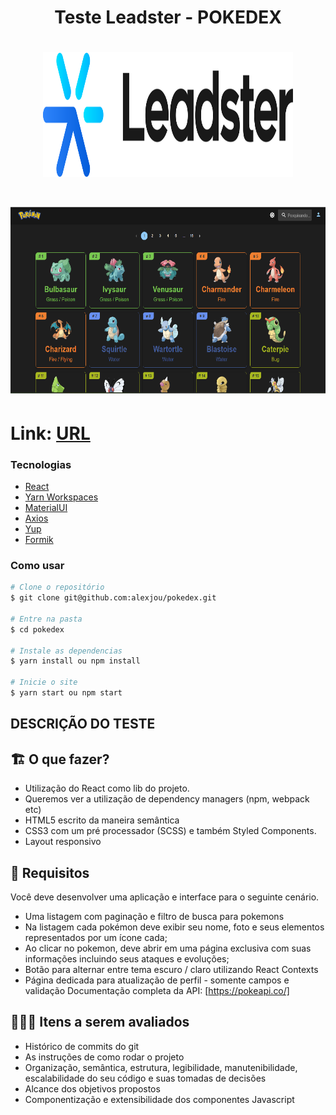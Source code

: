 <h1 align="center">Teste Leadster - POKEDEX</h1>

<h1 align="center">
<img
    alt="leadster"
    src="./src/Components/assets/leadster.svg"
    width=400
    height=200    
  />
</h1>

<h1 align="center">
<img
    alt="leadster"
    src="/public/poke.png"
    width=600
    height=300    
  />
</h1>

# Link: [URL](https://alexjou.github.io/pokedex)


### Tecnologias

- [React](https://pt-br.reactjs.org/)
- [Yarn Workspaces](https://classic.yarnpkg.com/en/docs/workspaces/)
- [MaterialUI](https://mui.com/)
- [Axios](https://axios-http.com/ptbr/docs/intro)
- [Yup](https://github.com/jquense/yup)
- [Formik](https://formik.org/)


### Como usar

```bash
# Clone o repositório
$ git clone git@github.com:alexjou/pokedex.git

# Entre na pasta
$ cd pokedex

# Instale as dependencias
$ yarn install ou npm install

# Inicie o site
$ yarn start ou npm start
```

###


## DESCRIÇÃO DO TESTE


## 🏗 O que fazer?

* Utilização do React como lib do projeto.
* Queremos ver a utilização de dependency managers (npm, webpack etc)
* HTML5 escrito da maneira semântica
* CSS3 com um pré processador (SCSS) e também Styled Components.
* Layout responsivo


## 🚨 Requisitos

Você deve desenvolver uma aplicação e interface para o seguinte cenário.
  - Uma listagem com paginação e filtro de busca para pokemons
  - Na listagem cada pokémon deve exibir seu nome, foto e seus elementos representados por um ícone cada;
  - Ao clicar no pokemon, deve abrir em uma página exclusiva com suas informações incluindo seus ataques e evoluções;
  - Botão para alternar entre tema escuro / claro utilizando React Contexts
  - Página dedicada para atualização de perfil - somente campos e validação
Documentação completa da API: [https://pokeapi.co/]


## 🕵🏻‍♂️ Itens a serem avaliados

* Histórico de commits do git
* As instruções de como rodar o projeto
* Organização, semântica, estrutura, legibilidade, manutenibilidade, escalabilidade do seu código e suas tomadas de decisões
* Alcance dos objetivos propostos
* Componentização e extensibilidade dos componentes Javascript


